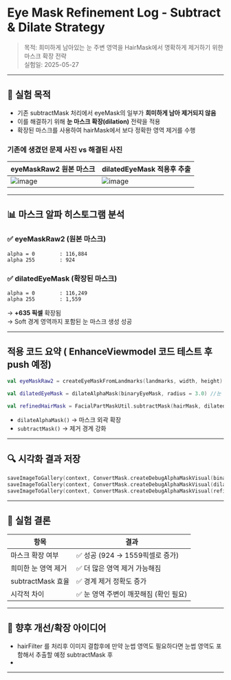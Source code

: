 # Eye Mask Refinement Log - Subtract & Dilate Strategy

>  목적: 희미하게 남아있는 눈 주변 영역을 HairMask에서 명확하게 제거하기 위한 마스크 확장 전략  
>  실험일: 2025-05-27  


---

## 🎯 실험 목적

- 기존 subtractMask 처리에서 eyeMask의 일부가 **희미하게 남아 제거되지 않음**
- 이를 해결하기 위해 **눈 마스크 확장(dilation)** 전략을 적용
- 확장된 마스크를 사용하여 hairMask에서 보다 정확한 영역 제거를 수행



### 기존에 생겼던 문제 사진 vs 해결된 사진


| <center>eyeMaskRaw2 원본 마스크</center>                                                                               | dilatedEyeMask 적용후 추출                                                                                |
| ---------------------------------------------------------------------------------------------- | ---------------------------------------------------------------------------------------------- |
| ![image](https://github.com/user-attachments/assets/42de04c4-d7a9-45eb-9af8-1c6eeda3faf6) | ![image](https://github.com/user-attachments/assets/3f8880cd-78be-47aa-b682-df16cf43a33d) |



---


## 📊 마스크 알파 히스토그램 분석

### ✅ eyeMaskRaw2 (원본 마스크)

```
alpha = 0        : 116,884
alpha 255        : 924
```

### ✅ dilatedEyeMask (확장된 마스크)

```
alpha = 0        : 116,249
alpha 255        : 1,559
```

→ **+635 픽셀** 확장됨  
→ Soft 경계 영역까지 포함된 눈 마스크 생성 성공

---

## 적용 코드 요약 ( EnhanceViewmodel 코드 테스트 후 push 예정)

```kotlin
val eyeMaskRaw2 = createEyeMaskFromLandmarks(landmarks, width, height)

val dilatedEyeMask = dilateAlphaMask(binaryEyeMask, radius = 3.0) //눈 영역 범위를 확장 시킴

val refinedHairMask = FacialPartMaskUtil.subtractMask(hairMask, dilatedEyeMask, threshold = 1)
```

- `dilateAlphaMask()` → 마스크 외곽 확장
- `subtractMask()` → 제거 경계 강화

---

## 🔍 시각화 결과 저장

```kotlin
saveImageToGallery(context, ConvertMask.createDebugAlphaMaskVisual(binaryEyeMask), "eyeMask_binary")
saveImageToGallery(context, ConvertMask.createDebugAlphaMaskVisual(dilatedEyeMask), "eyeMask_dilated")
saveImageToGallery(context, ConvertMask.createDebugAlphaMaskVisual(refinedHairMask), "hairMask_refined")
```

---

## 🧠 실험 결론

| 항목              | 결과                              |
|-------------------|-----------------------------------|
| 마스크 확장 여부   | ✅ 성공 (924 → 1559픽셀로 증가)     |
| 희미한 눈 영역 제거 | ✅ 더 많은 영역 제거 가능해짐        |
| subtractMask 효율  | ✅ 경계 제거 정확도 증가             |
| 시각적 차이        | ✅ 눈 영역 주변이 깨끗해짐 (확인 필요) |

---

## 🔧 향후 개선/확장 아이디어

- hairFilter 를 처리후 이미지 결합후에 만약 눈썹 영역도 필요하다면 눈썹 영역도 포함해서 추출할 예정 subtractMask 후
- 


---

